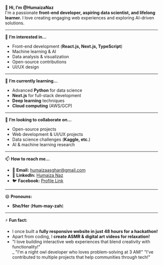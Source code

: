 👋 **Hi, I’m @HumaizaNaz**  
I'm a passionate **front-end developer, aspiring data scientist, and lifelong learner.** I love creating engaging web experiences and exploring AI-driven solutions.  

---

👀 **I’m interested in...**  
- Front-end development (**React.js, Next.js, TypeScript**)  
- Machine learning & AI  
- Data analysis & visualization  
- Open-source contributions  
- UI/UX design  

---

🌱 **I’m currently learning...**  
- Advanced **Python** for data science  
- **Next.js** for full-stack development  
- **Deep learning** techniques  
- **Cloud computing** (AWS/GCP)  

---

💞️ **I’m looking to collaborate on...**  
- Open-source projects  
- Web development & UI/UX projects  
- Data science challenges (**Kaggle, etc.**)  
- AI & machine learning research  

---

📫 **How to reach me...**  
- 📧 **Email:** humaizaasghar@gmail.com  
- 💼 **LinkedIn:** [Humaiza Naz](https://www.linkedin.com/in/humaiza-naz/)  
- 🐦 **Facebook:** [Profile Link](https://www.facebook.com/profile.php?id=61567726929622)  

---

😄 **Pronouns:**  
- **She/Her** (**Hum-may-zah**)  

---

⚡ **Fun fact:**  
- I once built a **fully responsive website in just 48 hours for a hackathon!**  
- Apart from coding, I **create ASMR & digital art videos for relaxation!**  
-  "I love building interactive web experiences that blend creativity with functionality!"  
_ "I'm a night owl developer who loves problem-solving at 3 AM!"
    "I’ve contributed to multiple projects that help communities through tech!"

